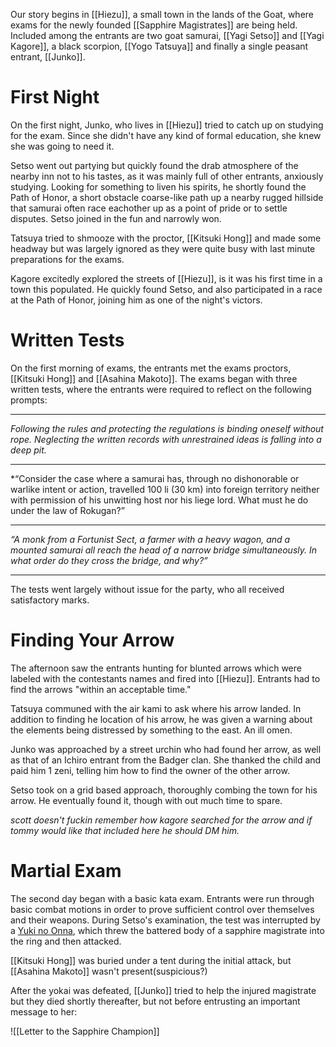 Our story begins in [[Hiezu]], a small town in the lands of the Goat, where exams for the newly founded [[Sapphire Magistrates]] are being held. Included among the entrants are two goat samurai, [[Yagi Setso]] and [[Yagi Kagore]], a black scorpion, [[Yogo Tatsuya]] and finally a single peasant entrant, [[Junko]].
# First Night 
On the first night, Junko, who lives in [[Hiezu]] tried to catch up on studying for the exam. Since she didn't have any kind of formal education, she knew she was going to need it.

Setso went out partying but quickly found the drab atmosphere of the nearby inn not to his tastes, as it was mainly full of other entrants, anxiously studying. Looking for something to liven his spirits, he shortly found the Path of Honor, a short obstacle coarse-like path up a nearby rugged hillside that samurai often race eachother up as a point of pride or to settle disputes. Setso joined in the fun and narrowly won.

Tatsuya tried to shmooze with the proctor, [[Kitsuki Hong]] and made some headway but was largely ignored as they were quite busy with last minute preparations for the exams.

Kagore excitedly explored the streets of [[Hiezu]], is it was his first time in a town this populated. He quickly found Setso, and also participated in a race at the Path of Honor, joining him as one of the night's victors.
# Written Tests
On the first morning of exams, the entrants met the exams proctors, [[Kitsuki Hong]] and [[Asahina Makoto]]. The exams began with three written tests, where the entrants were required to reflect on the following prompts:

---
*Following the rules and protecting the regulations is binding oneself without rope. Neglecting the written records with unrestrained ideas is falling into a deep pit.*

---
*“Consider the case where a samurai has, through no dishonorable or warlike intent or action, travelled 100 li (30 km) into foreign territory neither with permission of his unwitting host nor his liege lord. What must he do under the law of Rokugan?”

---
*“A monk from a Fortunist Sect, a farmer with a heavy wagon, and a mounted samurai all reach the head of a narrow bridge simultaneously. In what order do they cross the bridge, and why?”*

---
The tests went largely without issue for the party, who all received satisfactory marks.
# Finding Your Arrow
The afternoon saw the entrants hunting for blunted arrows which were labeled with the contestants names and fired into [[Hiezu]]. Entrants had to find the arrows "within an acceptable time."

Tatsuya communed with the air kami to ask where his arrow landed. In addition to finding he location of his arrow, he was given a warning about the elements being distressed by something to the east. An ill omen.

Junko was approached by a street urchin who had found her arrow, as well as that of an Ichiro entrant from the Badger clan. She thanked the child and paid him 1 zeni, telling him how to find the owner of the other arrow.

Setso took on a grid based approach, thoroughly combing the town for his arrow. He eventually found it, though with out much time to spare.

*scott doesn't fuckin remember how kagore searched for the arrow and if tommy would like that included here he should DM him.*
# Martial Exam
The second day began with a basic kata exam. Entrants were run through basic combat motions in order to prove sufficient control over themselves and their weapons. During Setso's examination, the test was interrupted by a [Yuki no Onna](https://l5r.fandom.com/wiki/Yuki_no_Onna), which threw the battered body of a sapphire magistrate into the ring and then attacked. 

[[Kitsuki Hong]] was buried under a tent during the initial attack, but [[Asahina Makoto]] wasn't present(suspicious?) 

After the yokai was defeated, [[Junko]] tried to help the injured magistrate but they died shortly thereafter, but not before entrusting an important message to her:

![[Letter to the Sapphire Champion]]